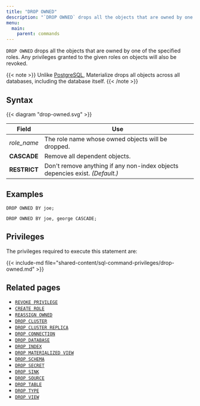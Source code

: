 ```yaml
---
title: "DROP OWNED"
description: "`DROP OWNED` drops all the objects that are owned by one of the specified roles."
menu:
  main:
    parent: commands
---
```


`DROP OWNED` drops all the objects that are owned by one of the specified roles.
Any privileges granted to the given roles on objects will also be revoked.

{{< note >}}
Unlike [PostgreSQL](https://www.postgresql.org/docs/current/sql-drop-owned.html), Materialize drops
all objects across all databases, including the database itself.
{{< /note >}}

## Syntax

{{< diagram "drop-owned.svg" >}}

Field | Use
------|-----
_role_name_   | The role name whose owned objects will be dropped.
**CASCADE** | Remove all dependent objects.
**RESTRICT**  | Don't remove anything if any non-index objects depencies exist. _(Default.)_

## Examples

```mzsql
DROP OWNED BY joe;
```

```mzsql
DROP OWNED BY joe, george CASCADE;
```

## Privileges

The privileges required to execute this statement are:

{{< include-md file="shared-content/sql-command-privileges/drop-owned.md" >}}

## Related pages

- [`REVOKE PRIVILEGE`](../revoke-privilege)
- [`CREATE ROLE`](../create-role)
- [`REASSIGN OWNED`](../reassign-owned)
- [`DROP CLUSTER`](../drop-cluster)
- [`DROP CLUSTER REPLICA`](../drop-cluster-replica)
- [`DROP CONNECTION`](../drop-connection)
- [`DROP DATABASE`](../drop-database)
- [`DROP INDEX`](../drop-index)
- [`DROP MATERIALIZED VIEW`](../drop-materialized-view)
- [`DROP SCHEMA`](../drop-schema)
- [`DROP SECRET`](../drop-secret)
- [`DROP SINK`](../drop-sink)
- [`DROP SOURCE`](../drop-source)
- [`DROP TABLE`](../drop-table)
- [`DROP TYPE`](../drop-type)
- [`DROP VIEW`](../drop-view)
